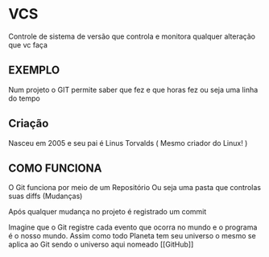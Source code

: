 # VCS

Controle de sistema de versão que controla e monitora qualquer alteração que vc faça 

## EXEMPLO

Num projeto o GIT permite saber que fez e que horas fez
ou seja uma linha do tempo

## Criação 

Nasceu em 2005 e seu pai é Linus Torvalds ( Mesmo criador do Linux! ) 

## COMO FUNCIONA

O Git funciona por meio de um Repositório 
Ou seja uma pasta que controlas suas diffs (Mudanças)

Após qualquer mudança no projeto é registrado um commit

Imagine que o Git registre cada evento que ocorra no mundo e o programa é o nosso mundo.  Assim como todo Planeta tem seu universo o mesmo se aplica ao Git sendo o universo aqui nomeado [[GitHub]]
